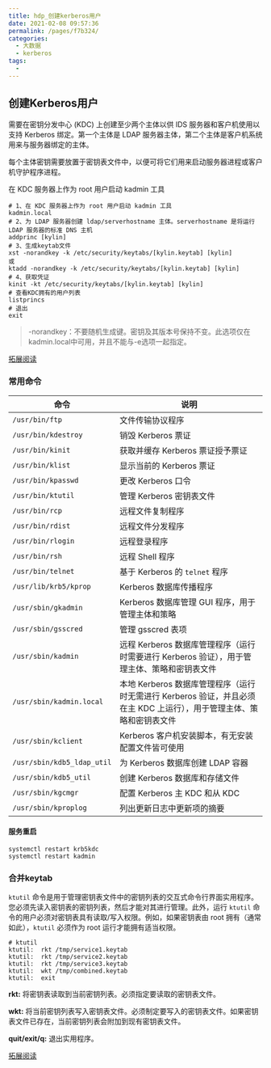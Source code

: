 ```yaml
---
title: hdp_创建kerberos用户
date: 2021-02-08 09:57:36
permalink: /pages/f7b324/
categories:
  - 大数据
  - kerberos
tags:
  - 
---
```

## 创建Kerberos用户

需要在密钥分发中心 (KDC) 上创建至少两个主体以供 IDS 服务器和客户机使用以支持 Kerberos 绑定。第一个主体是 LDAP 服务器主体，第二个主体是客户机系统用来与服务器绑定的主体。

每个主体密钥需要放置于密钥表文件中，以便可将它们用来启动服务器进程或客户机守护程序进程。

在 KDC 服务器上作为 root 用户启动 kadmin 工具

```shell
# 1、在 KDC 服务器上作为 root 用户启动 kadmin 工具
kadmin.local
# 2、为 LDAP 服务器创建 ldap/serverhostname 主体。serverhostname 是将运行 LDAP 服务器的标准 DNS 主机
addprinc [kylin]
# 3、生成keytab文件
xst -norandkey -k /etc/security/keytabs/[kylin.keytab] [kylin]
或
ktadd -norandkey -k /etc/security/keytabs/[kylin.keytab] [kylin]
# 4、获取凭证
kinit -kt /etc/security/keytabs/[kylin.keytab] [kylin]
# 查看KDC拥有的用户列表
listprincs
# 退出
exit
```

> -norandkey：不要随机生成键。密钥及其版本号保持不变。此选项仅在kadmin.local中可用，并且不能与-e选项一起指定。

[拓展阅读](https://web.mit.edu/kerberos/krb5-1.13/doc/admin/admin_commands/kadmin_local.html)

### 常用命令

| 命令                       | 说明                                                         |
| -------------------------- | ------------------------------------------------------------ |
| `/usr/bin/ftp`             | 文件传输协议程序                                             |
| `/usr/bin/kdestroy`        | 销毁 Kerberos 票证                                           |
| `/usr/bin/kinit`           | 获取并缓存 Kerberos 票证授予票证                             |
| `/usr/bin/klist`           | 显示当前的 Kerberos 票证                                     |
| `/usr/bin/kpasswd`         | 更改 Kerberos 口令                                           |
| `/usr/bin/ktutil`          | 管理 Kerberos 密钥表文件                                     |
| `/usr/bin/rcp`             | 远程文件复制程序                                             |
| `/usr/bin/rdist`           | 远程文件分发程序                                             |
| `/usr/bin/rlogin`          | 远程登录程序                                                 |
| `/usr/bin/rsh`             | 远程 Shell 程序                                              |
| `/usr/bin/telnet`          | 基于 Kerberos 的 `telnet` 程序                               |
| `/usr/lib/krb5/kprop`      | Kerberos 数据库传播程序                                      |
| `/usr/sbin/gkadmin`        | Kerberos 数据库管理 GUI 程序，用于管理主体和策略             |
| `/usr/sbin/gsscred`        | 管理 gsscred 表项                                            |
| `/usr/sbin/kadmin`         | 远程 Kerberos 数据库管理程序（运行时需要进行 Kerberos 验证），用于管理主体、策略和密钥表文件 |
| `/usr/sbin/kadmin.local`   | 本地 Kerberos 数据库管理程序（运行时无需进行 Kerberos 验证，并且必须在主 KDC 上运行），用于管理主体、策略和密钥表文件 |
| `/usr/sbin/kclient`        | Kerberos 客户机安装脚本，有无安装配置文件皆可使用            |
| `/usr/sbin/kdb5_ldap_util` | 为 Kerberos 数据库创建 LDAP 容器                             |
| `/usr/sbin/kdb5_util`      | 创建 Kerberos 数据库和存储文件                               |
| `/usr/sbin/kgcmgr`         | 配置 Kerberos 主 KDC 和从 KDC                                |
| `/usr/sbin/kproplog`       | 列出更新日志中更新项的摘要                                   |

#### 服务重启

```shell
systemctl restart krb5kdc
systemctl restart kadmin
```

### 合并keytab

`ktutil` 命令是用于管理密钥表文件中的密钥列表的交互式命令行界面实用程序。您必须先读入密钥表的密钥列表，然后才能对其进行管理。此外，运行 `ktutil` 命令的用户必须对密钥表具有读取/写入权限。例如，如果密钥表由 root 拥有（通常如此），`ktutil` 必须作为 root 运行才能拥有适当权限。

```shell
# ktutil
ktutil:  rkt /tmp/service1.keytab
ktutil:  rkt /tmp/service2.keytab
ktutil:  rkt /tmp/service3.keytab
ktutil:  wkt /tmp/combined.keytab
ktutil:  exit
```

**rkt:** 将密钥表读取到当前密钥列表。必须指定要读取的密钥表文件。

**wkt:** 将当前密钥列表写入密钥表文件。必须制定要写入的密钥表文件。如果密钥表文件已存在，当前密钥列表会附加到现有密钥表文件。

**quit/exit/q:** 退出实用程序。

[拓展阅读](https://docs.oracle.com/cd/E56344_01/html/E54075/ktutil-1.html)